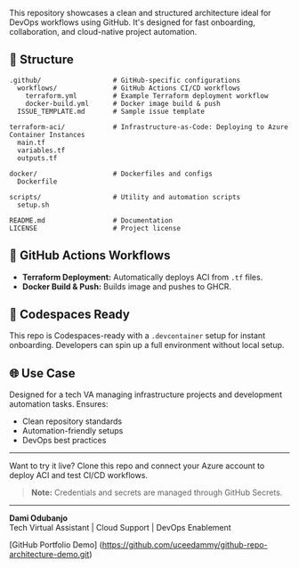 This repository showcases a clean and structured architecture ideal for DevOps workflows using GitHub. It's designed for fast onboarding, collaboration, and cloud-native project automation.

## 🧩 Structure
```
.github/                  # GitHub-specific configurations
  workflows/              # GitHub Actions CI/CD workflows
    terraform.yml         # Example Terraform deployment workflow
    docker-build.yml      # Docker image build & push
  ISSUE_TEMPLATE.md       # Sample issue template

terraform-aci/            # Infrastructure-as-Code: Deploying to Azure Container Instances
  main.tf
  variables.tf
  outputs.tf

docker/                   # Dockerfiles and configs
  Dockerfile

scripts/                  # Utility and automation scripts
  setup.sh

README.md                 # Documentation
LICENSE                   # Project license
```

## 🚀 GitHub Actions Workflows
- **Terraform Deployment:** Automatically deploys ACI from `.tf` files.
- **Docker Build & Push:** Builds image and pushes to GHCR.

## 🧪 Codespaces Ready
This repo is Codespaces-ready with a `.devcontainer` setup for instant onboarding. Developers can spin up a full environment without local setup.

## 🌐 Use Case
Designed for a tech VA managing infrastructure projects and development automation tasks. Ensures:
- Clean repository standards
- Automation-friendly setups
- DevOps best practices

---

Want to try it live? Clone this repo and connect your Azure account to deploy ACI and test CI/CD workflows.

> **Note:** Credentials and secrets are managed through GitHub Secrets.

---

**Dami Odubanjo**  
Tech Virtual Assistant | Cloud Support | DevOps Enablement

[GitHub Portfolio Demo] (https://github.com/uceedammy/github-repo-architecture-demo.git)
